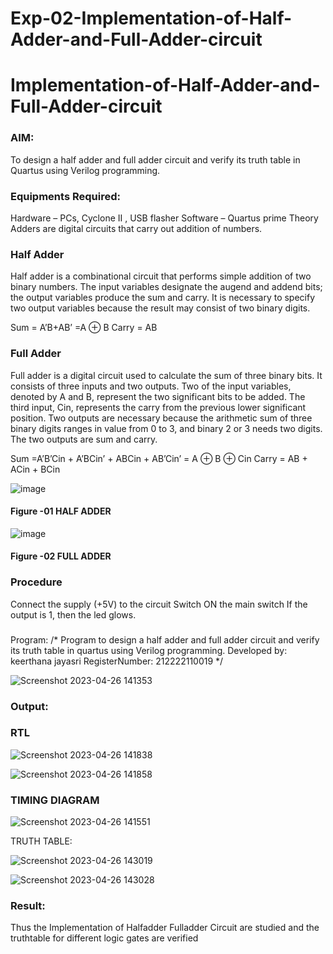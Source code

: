 # Exp-02-Implementation-of-Half-Adder-and-Full-Adder-circuit

# Implementation-of-Half-Adder-and-Full-Adder-circuit
### AIM:
To design a half adder and full adder circuit and verify its truth table in Quartus using Verilog programming.

### Equipments Required:
Hardware – PCs, Cyclone II , USB flasher
Software – Quartus prime
Theory
Adders are digital circuits that carry out addition of numbers.

### Half Adder
Half adder is a combinational circuit that performs simple addition of two binary numbers. The input variables designate the augend and addend bits; the output variables produce the sum and carry. It is necessary to specify two output variables because the result may consist of two binary digits.

Sum = A’B+AB’ =A ⊕ B Carry = AB

### Full Adder
Full adder is a digital circuit used to calculate the sum of three binary bits. It consists of three inputs and two outputs. Two of the input variables, denoted by A and B, represent the two significant bits to be added. The third input, Cin, represents the carry from the previous lower significant position. Two outputs are necessary because the arithmetic sum of three binary digits ranges in value from 0 to 3, and binary 2 or 3 needs two digits. The two outputs are sum and carry.

Sum =A’B’Cin + A’BCin’ + ABCin + AB’Cin’ = A ⊕ B ⊕ Cin Carry = AB + ACin + BCin

 ![image](https://user-images.githubusercontent.com/36288975/163552156-a13e5a56-c638-4110-97d9-8896907c8d25.png)

#### Figure -01 HALF ADDER 


![image](https://user-images.githubusercontent.com/36288975/163552057-b3547877-6d07-45b4-b7e0-bcfebfad9e1d.png)

#### Figure -02 FULL ADDER 

### Procedure

Connect the supply (+5V) to the circuit
Switch ON the main switch
If the output is 1, then the led glows.
### 
Program:
/*
Program to design a half adder and full adder circuit and verify its truth table in quartus using Verilog programming.
Developed by: keerthana jayasri 
RegisterNumber:  212222110019
*/


![Screenshot 2023-04-26 141353](https://user-images.githubusercontent.com/121163440/234524000-20f18272-8cea-4f0e-a985-1ff052d84688.png)

### Output:
### RTL

![Screenshot 2023-04-26 141838](https://user-images.githubusercontent.com/121163440/234524090-02d6c6ba-93ba-4770-ac06-a997f37d3c3e.png)

![Screenshot 2023-04-26 141858](https://user-images.githubusercontent.com/121163440/234524181-369dd4f8-6ae5-4a8e-a306-a8acbe3b9494.png)


### TIMING DIAGRAM
![Screenshot 2023-04-26 141551](https://user-images.githubusercontent.com/121163440/234523892-7781f8de-966a-43b5-a2ed-f88d95089bd7.png)

TRUTH TABLE:


![Screenshot 2023-04-26 143019](https://user-images.githubusercontent.com/121163440/234525863-260e048c-2bea-4fe8-a376-de0c96eda033.png)


![Screenshot 2023-04-26 143028](https://user-images.githubusercontent.com/121163440/234525904-db8d41fc-93e3-46a4-93ce-b13711065b7f.png)


### Result:
 Thus the Implementation of Halfadder Fulladder Circuit are studied and the truthtable for
different logic gates are verified

